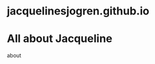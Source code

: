 # jacquelinesjogren.github.io
<!DOCTYPE html>
<html>
  <head>
  </head>
  <body>
    <h1>All about Jacqueline</h1>
    <p>about</p>
  </body>
</html>
